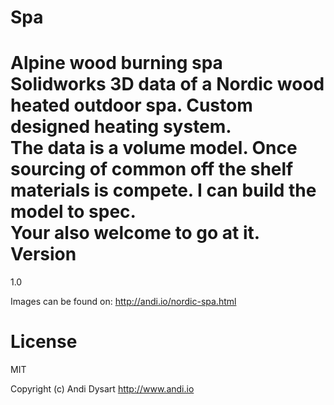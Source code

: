 Spa
===

Alpine wood burning spa
<br>
Solidworks 3D data of a Nordic wood heated outdoor spa. Custom designed heating system.
<br>
The data is a volume model. Once sourcing of common off the shelf materials is compete. I can build the model to spec.
<br>
Your also welcome to go at it.
<br>
Version
==
1.0

Images can be found on: http://andi.io/nordic-spa.html

License
==

MIT

Copyright (c) Andi Dysart http://www.andi.io

